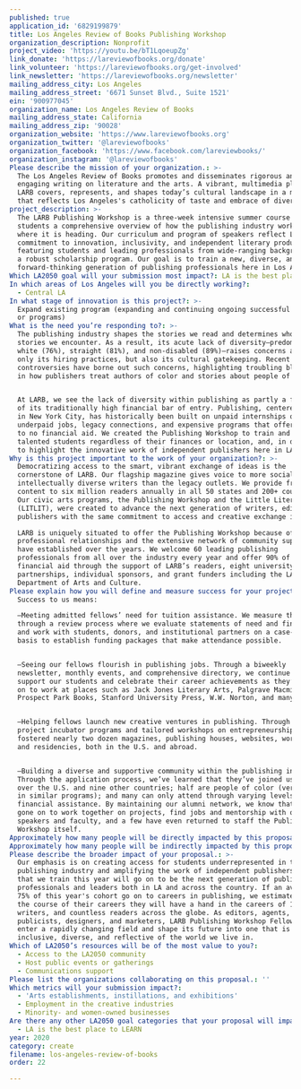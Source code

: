 ```yaml
---
published: true
application_id: '6829199879'
title: Los Angeles Review of Books Publishing Workshop
organization_description: Nonprofit
project_video: 'https://youtu.be/bT1LqoeupZg'
link_donate: 'https://lareviewofbooks.org/donate'
link_volunteer: 'https://lareviewofbooks.org/get-involved'
link_newsletter: 'https://lareviewofbooks.org/newsletter'
mailing_address_city: Los Angeles
mailing_address_street: '6671 Sunset Blvd., Suite 1521'
ein: '900977045'
organization_name: Los Angeles Review of Books
mailing_address_state: California
mailing_address_zip: '90028'
organization_website: 'https://www.lareviewofbooks.org'
organization_twitter: '@lareviewofbooks'
organization_facebook: 'https://www.facebook.com/lareviewbooks/'
organization_instagram: '@lareviewofbooks'
Please describe the mission of your organization.: >-
  The Los Angeles Review of Books promotes and disseminates rigorous and
  engaging writing on literature and the arts. A vibrant, multimedia platform,
  LARB covers, represents, and shapes today’s cultural landscape in a manner
  that reflects Los Angeles's catholicity of taste and embrace of diversity.
project_description: >-
  The LARB Publishing Workshop is a three-week intensive summer course offering
  students a comprehensive overview of how the publishing industry works and
  where it is heading. Our curriculum and program of speakers reflect LARB’s
  commitment to innovation, inclusivity, and independent literary production,
  featuring students and leading professionals from wide-ranging backgrounds and
  a robust scholarship program. Our goal is to train a new, diverse, and
  forward-thinking generation of publishing professionals here in Los Angeles.
Which LA2050 goal will your submission most impact?: LA is the best place to CREATE
In which areas of Los Angeles will you be directly working?:
  - Central LA
In what stage of innovation is this project?: >-
  Expand existing program (expanding and continuing ongoing successful projects
  or programs)
What is the need you’re responding to?: >-
  The publishing industry shapes the stories we read and determines whose
  stories we encounter. As a result, its acute lack of diversity—predominantly
  white (76%), straight (81%), and non-disabled (89%)—raises concerns about not
  only its hiring practices, but also its cultural gatekeeping. Recent literary
  controversies have borne out such concerns, highlighting troubling blindspots
  in how publishers treat authors of color and stories about people of color. 


  At LARB, we see the lack of diversity within publishing as partly a function
  of its traditionally high financial bar of entry. Publishing, centered largely
  in New York City, has historically been built on unpaid internships or
  underpaid jobs, legacy connections, and expensive programs that offer little
  to no financial aid. We created the Publishing Workshop to train and support
  talented students regardless of their finances or location, and, in doing so,
  to highlight the innovative work of independent publishers here in LA. 
Why is this project important to the work of your organization?: >-
  Democratizing access to the smart, vibrant exchange of ideas is the
  cornerstone of LARB. Our flagship magazine gives voice to more socially and
  intellectually diverse writers than the legacy outlets. We provide free online
  content to six million readers annually in all 50 states and 200+ countries.
  Our civic arts programs, the Publishing Workshop and the Little Literary Fair
  (LITLIT), were created to advance the next generation of writers, editors, and
  publishers with the same commitment to access and creative exchange in mind.

  LARB is uniquely situated to offer the Publishing Workshop because of our
  professional relationships and the extensive network of community support we
  have established over the years. We welcome 60 leading publishing
  professionals from all over the industry every year and offer 90% of students
  financial aid through the support of LARB’s readers, eight university
  partnerships, individual sponsors, and grant funders including the LA
  Department of Arts and Culture.
Please explain how you will define and measure success for your project.: >-
  Success to us means:

  —Meeting admitted fellows’ need for tuition assistance. We measure this
  through a review process where we evaluate statements of need and finances,
  and work with students, donors, and institutional partners on a case-by-case
  basis to establish funding packages that make attendance possible. 


  —Seeing our fellows flourish in publishing jobs. Through a biweekly
  newsletter, monthly events, and comprehensive directory, we continue to
  support our students and celebrate their career achievements as they’ve gone
  on to work at places such as Jack Jones Literary Arts, Palgrave Macmillan,
  Prospect Park Books, Stanford University Press, W.W. Norton, and many more.


  —Helping fellows launch new creative ventures in publishing. Through our
  project incubator programs and tailored workshops on entrepreneurship, we’ve
  fostered nearly two dozen magazines, publishing houses, websites, workshops,
  and residencies, both in the U.S. and abroad.


  —Building a diverse and supportive community within the publishing industry.
  Through the application process, we’ve learned that they’ve joined us from all
  over the U.S. and nine other countries; half are people of color (versus 15%
  in similar programs); and many can only attend through varying levels of
  financial assistance. By maintaining our alumni network, we know that they’ve
  gone on to work together on projects, find jobs and mentorship with our
  speakers and faculty, and a few have even returned to staff the Publishing
  Workshop itself. 
Approximately how many people will be directly impacted by this proposal?: '60'
Approximately how many people will be indirectly impacted by this proposal?: '120000'
Please describe the broader impact of your proposal.: >-
  Our emphasis is on creating access for students underrepresented in the
  publishing industry and amplifying the work of independent publishers. Fellows
  that we train this year will go on to be the next generation of publishing
  professionals and leaders both in LA and across the country. If an average of
  75% of this year's cohort go on to careers in publishing, we estimate that in
  the course of their careers they will have a hand in the careers of 120,000+
  writers, and countless readers across the globe. As editors, agents,
  publicists, designers, and marketers, LARB Publishing Workshop Fellows will
  enter a rapidly changing field and shape its future into one that is
  inclusive, diverse, and reflective of the world we live in.
Which of LA2050’s resources will be of the most value to you?:
  - Access to the LA2050 community
  - Host public events or gatherings
  - Communications support
Please list the organizations collaborating on this proposal.: ''
Which metrics will your submission impact?:
  - 'Arts establishments, instillations, and exhibitions'
  - Employment in the creative industries
  - Minority- and women-owned businesses
Are there any other LA2050 goal categories that your proposal will impact?:
  - LA is the best place to LEARN
year: 2020
category: create
filename: los-angeles-review-of-books
order: 22

---
```

